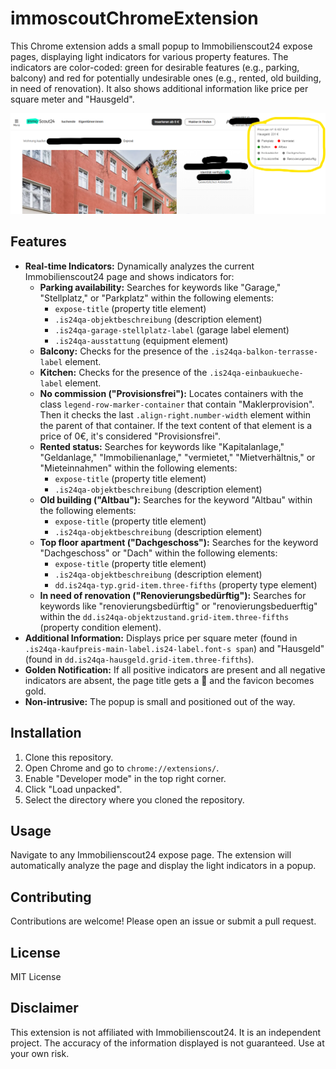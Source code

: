 # immoscoutChromeExtension

This Chrome extension adds a small popup to Immobilienscout24 expose pages, displaying light indicators for various property features. The indicators are color-coded: green for desirable features (e.g., parking, balcony) and red for potentially undesirable ones (e.g., rented, old building, in need of renovation). It also shows additional information like price per square meter and "Hausgeld".

![Screenshot of the extension](screenshot.png)

## Features

* **Real-time Indicators:** Dynamically analyzes the current Immobilienscout24 page and shows indicators for:
    * **Parking availability:** Searches for keywords like "Garage," "Stellplatz," or "Parkplatz" within the following elements:
        * `expose-title` (property title element)
        * `.is24qa-objektbeschreibung` (description element)
        * `.is24qa-garage-stellplatz-label` (garage label element)
        * `.is24qa-ausstattung` (equipment element)
    * **Balcony:** Checks for the presence of the `.is24qa-balkon-terrasse-label` element.
    * **Kitchen:** Checks for the presence of the `.is24qa-einbaukueche-label` element.
    * **No commission ("Provisionsfrei"):**  Locates containers with the class `legend-row-marker-container` that contain "Maklerprovision". Then it checks the last `.align-right.number-width` element within the parent of that container. If the text content of that element is a price of 0€, it's considered "Provisionsfrei".
    * **Rented status:** Searches for keywords like "Kapitalanlage," "Geldanlage," "Immobilienanlage," "vermietet," "Mietverhältnis," or "Mieteinnahmen" within the following elements:
        * `expose-title` (property title element)
        * `.is24qa-objektbeschreibung` (description element)
    * **Old building ("Altbau"):** Searches for the keyword "Altbau" within the following elements:
        * `expose-title` (property title element)
        * `.is24qa-objektbeschreibung` (description element)
    * **Top floor apartment ("Dachgeschoss"):** Searches for the keyword "Dachgeschoss" or "Dach" within the following elements:
        * `expose-title` (property title element)
        * `.is24qa-objektbeschreibung` (description element)
        * `dd.is24qa-typ.grid-item.three-fifths` (property type element)
    * **In need of renovation ("Renovierungsbedürftig"):** Searches for keywords like "renovierungsbedürftig" or "renovierungsbeduerftig" within the `dd.is24qa-objektzustand.grid-item.three-fifths` (property condition element).
* **Additional Information:** Displays price per square meter (found in `.is24qa-kaufpreis-main-label.is24-label.font-s span`) and "Hausgeld" (found in `dd.is24qa-hausgeld.grid-item.three-fifths`).
* **Golden Notification:** If all positive indicators are present and all negative indicators are absent, the page title gets a 🌟 and the favicon becomes gold.
* **Non-intrusive:** The popup is small and positioned out of the way.

## Installation

1. Clone this repository.
2. Open Chrome and go to `chrome://extensions/`.
3. Enable "Developer mode" in the top right corner.
4. Click "Load unpacked".
5. Select the directory where you cloned the repository.

## Usage

Navigate to any Immobilienscout24 expose page. The extension will automatically analyze the page and display the light indicators in a popup.

## Contributing

Contributions are welcome! Please open an issue or submit a pull request.

## License

MIT License

## Disclaimer

This extension is not affiliated with Immobilienscout24. It is an independent project. The accuracy of the information displayed is not guaranteed. Use at your own risk.
